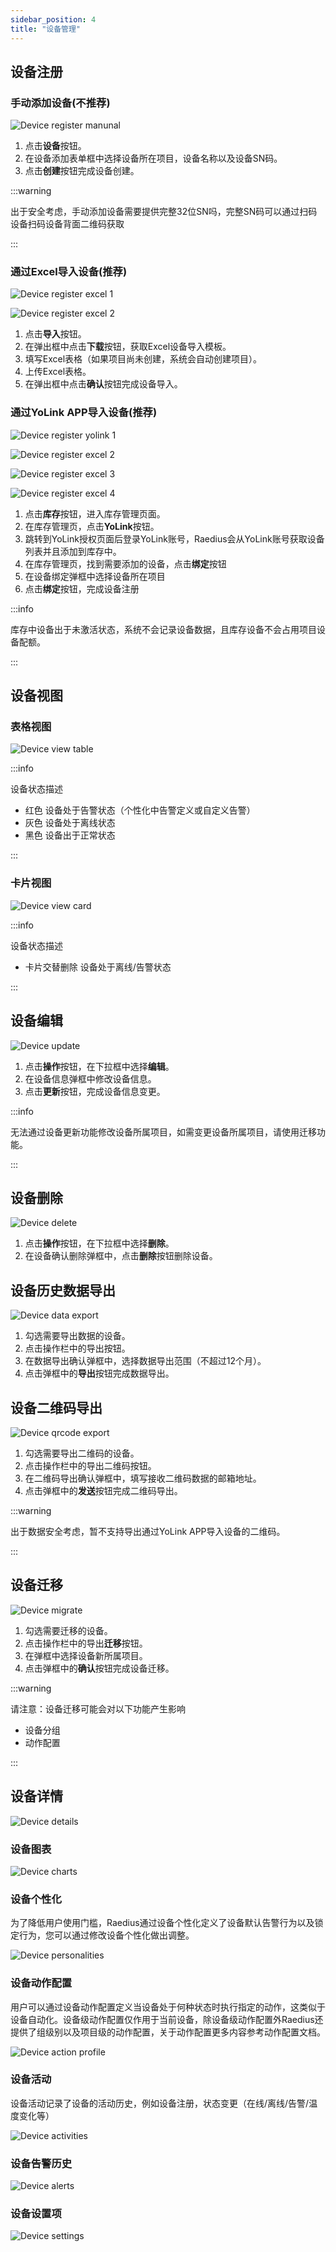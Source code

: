 ```yaml
---
sidebar_position: 4
title: "设备管理"
---
```


## 设备注册

### 手动添加设备(不推荐)

![Device register manunal](./img/device_register_manul.png)

1. 点击**设备**按钮。
2. 在设备添加表单框中选择设备所在项目，设备名称以及设备SN码。
3. 点击**创建**按钮完成设备创建。

:::warning

出于安全考虑，手动添加设备需要提供完整32位SN吗，完整SN码可以通过扫码设备扫码设备背面二维码获取

:::

### 通过Excel导入设备(推荐)

![Device register excel 1](./img/device_register_excel_1.png)  

![Device register excel 2](./img/device_register_excel_2.png)  

1. 点击**导入**按钮。
2. 在弹出框中点击**下载**按钮，获取Excel设备导入模板。
3. 填写Excel表格（如果项目尚未创建，系统会自动创建项目）。
4. 上传Excel表格。
5. 在弹出框中点击**确认**按钮完成设备导入。

### 通过YoLink APP导入设备(推荐)

![Device register yolink 1](./img/device_register_yolink_1.png)  

![Device register excel 2](./img/device_register_yolink_2.png)  

![Device register excel 3](./img/device_register_yolink_3.png)  

![Device register excel 4](./img/device_register_yolink_4.png)  

1. 点击**库存**按钮，进入库存管理页面。
2. 在库存管理页，点击**YoLink**按钮。
3. 跳转到YoLink授权页面后登录YoLink账号，Raedius会从YoLink账号获取设备列表并且添加到库存中。
4. 在库存管理页，找到需要添加的设备，点击**绑定**按钮
5. 在设备绑定弹框中选择设备所在项目
6. 点击**绑定**按钮，完成设备注册

:::info

库存中设备出于未激活状态，系统不会记录设备数据，且库存设备不会占用项目设备配额。

:::

## 设备视图

### 表格视图

![Device view table](./img/device_view_table.png)  

:::info

设备状态描述

* 红色 设备处于告警状态（个性化中告警定义或自定义告警）
* 灰色 设备处于离线状态
* 黑色 设备出于正常状态

:::

### 卡片视图

![Device view card](./img/device_view_card.png)  

:::info

设备状态描述

* 卡片交替删除 设备处于离线/告警状态

:::

## 设备编辑

![Device update](./img/device_update.png)  

1. 点击**操作**按钮，在下拉框中选择**编辑**。
2. 在设备信息弹框中修改设备信息。
3. 点击**更新**按钮，完成设备信息变更。

:::info

无法通过设备更新功能修改设备所属项目，如需变更设备所属项目，请使用迁移功能。

:::

## 设备删除

![Device delete](./img/device_delete.png)  

1. 点击**操作**按钮，在下拉框中选择**删除**。
2. 在设备确认删除弹框中，点击**删除**按钮删除设备。

## 设备历史数据导出

![Device data export](./img/device_data_export.png)  

1. 勾选需要导出数据的设备。
2. 点击操作栏中的导出按钮。
3. 在数据导出确认弹框中，选择数据导出范围（不超过12个月）。
4. 点击弹框中的**导出**按钮完成数据导出。

## 设备二维码导出

![Device qrcode export](./img/device_qrcode_export.png)  

1. 勾选需要导出二维码的设备。
2. 点击操作栏中的导出二维码按钮。
3. 在二维码导出确认弹框中，填写接收二维码数据的邮箱地址。
4. 点击弹框中的**发送**按钮完成二维码导出。

:::warning

出于数据安全考虑，暂不支持导出通过YoLink APP导入设备的二维码。

:::

## 设备迁移

![Device migrate](./img/device_migrate.png)  

1. 勾选需要迁移的设备。
2. 点击操作栏中的导出**迁移**按钮。
3. 在弹框中选择设备新所属项目。
4. 点击弹框中的**确认**按钮完成设备迁移。

:::warning

请注意：设备迁移可能会对以下功能产生影响

* 设备分组
* 动作配置

:::

## 设备详情

![Device details](./img/device_details.png)  

### 设备图表

![Device charts](./img/device_details_chart.png)  

### 设备个性化

为了降低用户使用门槛，Raedius通过设备个性化定义了设备默认告警行为以及锁定行为，您可以通过修改设备个性化做出调整。

![Device personalities](./img/device_details_personalities.png)  

### 设备动作配置

用户可以通过设备动作配置定义当设备处于何种状态时执行指定的动作，这类似于设备自动化。设备级动作配置仅作用于当前设备，除设备级动作配置外Raedius还提供了组级别以及项目级的动作配置，关于动作配置更多内容参考动作配置文档。

![Device action profile](./img/device_action_profile.png)  

### 设备活动

设备活动记录了设备的活动历史，例如设备注册，状态变更（在线/离线/告警/温度变化等）

![Device activities](./img/device_activities.png)  

### 设备告警历史

![Device alerts](./img/device_alerts.png)  

### 设备设置项

![Device settings](./img/device_settings.png)  
